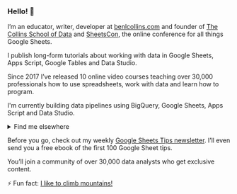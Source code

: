 ### Hello! 👋

I’m an educator, writer, developer at [benlcollins.com](https://www.benlcollins.com/) and founder of [The Collins School of Data](https://courses.benlcollins.com/) and [SheetsCon](https://sheetscon.com/), the online conference for all things Google Sheets.

I publish long-form tutorials about working with data in Google Sheets, Apps Script, Google Tables and Data Studio.

Since 2017 I’ve released 10 online video courses teaching over 30,000 professionals how to use spreadsheets, work with data and learn how to program.

I'm currently building data pipelines using BigQuery, Google Sheets, Apps Script and Data Studio.

<details>
  <summary>Find me elsewhere</summary>

[benlcollins.com](https://www.benlcollins.com/)
[@benlcollins](https://twitter.com/benlcollins)

</details>

Before you go, check out my weekly [Google Sheets Tips newsletter](https://www.benlcollins.com/google-sheets-tips/). I’ll even send you a free ebook of the first 100 Google Sheet tips.

You’ll join a community of over 30,000 data analysts who get exclusive content.

⚡ Fun fact: [I like to climb mountains!](https://bencollinsoutdoors.com/)


